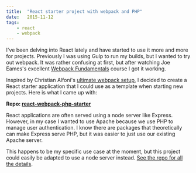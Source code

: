 ```yaml
---
title:  "React starter project with webpack and PHP"
date:   2015-11-12
tags:
    - react
    - webpack
---
```


I've been delving into React lately and have started to use it more and more for projects. Previously I was using Gulp to run my builds, but I wanted to try out webpack. It was rather confusing at first, but after watching Joe Eames's excellent <a href="https://app.pluralsight.com/library/courses/webpack-fundamentals/table-of-contents" target="_blank">Webpack Fundamentals</a> course I got it working.

Inspired by Christian Alfoni's <a href="http://www.christianalfoni.com/articles/2015_04_19_The-ultimate-webpack-setup" target="_blank">ultimate webpack setup</a>, I decided to create a React starter application that I could use as a template when starting new projects. Here is what I came up with:

<strong>Repo: <a href="https://github.com/brawlins/react-webpack-php-starter" target="_blank">react-webpack-php-starter</a></strong>

React applications are often served using a node server like Express. However, in my case I wanted to use Apache because we use PHP to manage user authentication. I know there are packages that theoretically can make Express serve PHP, but it was easier to just use our existing Apache server.

This happens to be my specific use case at the moment, but this project could easily be adapted to use a node server instead. <a href="https://github.com/brawlins/react-webpack-php-starter" target="_blank">See the repo for all the details</a>.
